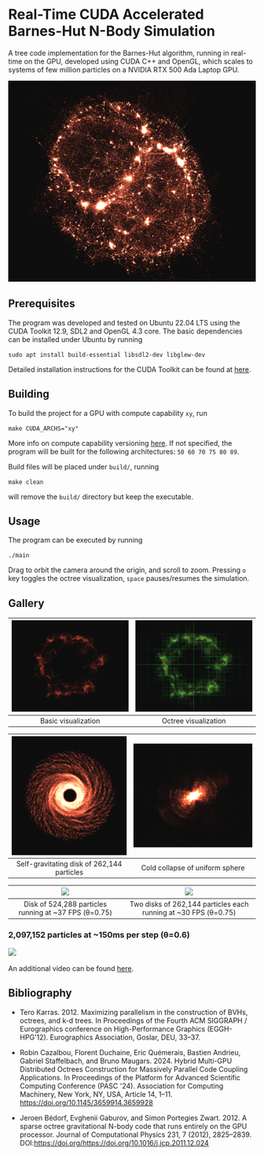 # Real-Time CUDA Accelerated Barnes-Hut N-Body Simulation

A tree code implementation for the Barnes-Hut algorithm, running in real-time on the GPU, developed using CUDA C++ and OpenGL, which scales to systems of few million particles on a NVIDIA RTX 500 Ada Laptop GPU.

![](screenshots/1mln-clusters.png)

## Prerequisites

The program was developed and tested on Ubuntu 22.04 LTS using the CUDA Toolkit 12.9, SDL2 and OpenGL 4.3 core.
The basic dependencies can be installed under Ubuntu by running
```
sudo apt install build-essential libsdl2-dev libglew-dev
```

Detailed installation instructions for the CUDA Toolkit can be found at [here](https://developer.nvidia.com/cuda-downloads).

## Building

To build the project for a GPU with compute capability `xy`, run
```
make CUDA_ARCHS="xy"
```
More info on compute capability versioning [here](https://docs.nvidia.com/cuda/cuda-compiler-driver-nvcc/#gpu-feature-list). If not specified, the program will be built for the following architectures: `50 60 70 75 80 89`.

Build files will be placed under `build/`, running
```
make clean
```
will remove the `build/` directory but keep the executable.

## Usage

The program can be executed by running
```
./main
```

Drag to orbit the camera around the origin, and scroll to zoom. Pressing `o` key toggles the octree visualization, `space` pauses/resumes the simulation.

## Gallery

| ![](screenshots/spinning.png) |  ![](screenshots/spinning-octree.png) |
|:--------:|:-------:|
| Basic visualization | Octree visualization |

| ![](screenshots/disk.png) |  ![](screenshots/shell-galaxy.png) |
|:--------:|:-------:|
| Self-gravitating disk of 262,144 particles | Cold collapse of uniform sphere |

| ![](screenshots/disk.gif) |  ![](screenshots/2disks.gif) |
|:--------:|:-------:|
| Disk of 524,288 particles running at ~37 FPS (θ=0.75) | Two disks of 262,144 particles each running at ~30 FPS (θ=0.75) |

### 2,097,152 particles at ~150ms per step (θ=0.6)

![](screenshots/2mln-explosion.gif)

An additional video can be found [here](https://drive.google.com/file/d/1YTa5hYdYPj_kloaZWec7PzCBgfg7Z7SG/view?usp=sharing).

## Bibliography

- Tero Karras. 2012. Maximizing parallelism in the construction of BVHs, octrees, and k-d trees. In Proceedings of the Fourth ACM SIGGRAPH / Eurographics conference on High-Performance Graphics (EGGH-HPG'12). Eurographics Association, Goslar, DEU, 33–37.

- Robin Cazalbou, Florent Duchaine, Eric Quémerais, Bastien Andrieu, Gabriel Staffelbach, and Bruno Maugars. 2024. Hybrid Multi-GPU Distributed Octrees Construction for Massively Parallel Code Coupling Applications. In Proceedings of the Platform for Advanced Scientific Computing Conference (PASC '24). Association for Computing Machinery, New York, NY, USA, Article 14, 1–11. https://doi.org/10.1145/3659914.3659928

- Jeroen Bédorf, Evghenii Gaburov, and Simon Portegies Zwart. 2012. A sparse octree gravitational N-body code that runs entirely on the GPU processor. Journal of Computational Physics 231, 7 (2012), 2825–2839. DOI:https://doi.org/https://doi.org/10.1016/j.jcp.2011.12.024



